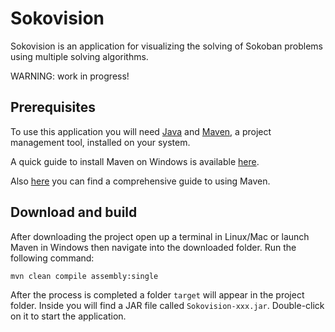 # Sokovision

Sokovision is an application for visualizing the solving of Sokoban problems using multiple solving algorithms.

WARNING: work in progress!

## Prerequisites

To use this application you will need [Java](https://www.java.com/en/) and [Maven](http://maven.apache.org/download.cgi), a project management tool, installed on your system.

A quick guide to install Maven on Windows is available [here](https://maven.apache.org/guides/getting-started/windows-prerequisites.html).

Also [here](http://maven.apache.org/guides/getting-started/maven-in-five-minutes.html) you can find a comprehensive guide to using Maven.

## Download and build

After downloading the project open up a terminal in Linux/Mac or launch Maven in Windows then navigate into the downloaded folder. Run the following command:

```
mvn clean compile assembly:single
```

After the process is completed a folder ```target``` will appear in the project folder. Inside you will find a JAR file called ```Sokovision-xxx.jar```. Double-click on it to start the application.
